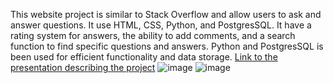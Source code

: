 This website project is similar to Stack Overflow and allow users to ask and answer questions. It use HTML, CSS, Python, and PostgresSQL. It have a rating system for answers, the ability to add comments, and a search function to find specific questions and answers. Python and PostgresSQL is been used for efficient functionality and data storage.
[Link to the presentation describing the project](https://docs.google.com/presentation/d/1XN4VQOgBCTfdPergcYPKV0AUpz1srNKpXH9O25sweZQ/edit?usp=sharing)
![image](https://user-images.githubusercontent.com/98186890/214938834-a16654c8-bbaa-4acb-ad0a-c0ad0dc68ffd.png)
![image](https://user-images.githubusercontent.com/98186890/214938870-12a22037-f0cf-40c7-a5ef-1b2787c000ee.png)
